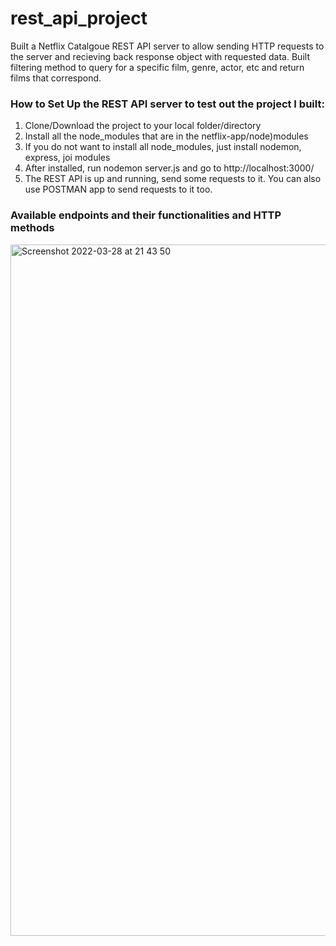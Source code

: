 # rest_api_project

Built a Netflix Catalgoue REST API server to allow sending HTTP requests to the server and recieving back response object with requested data. Built filtering method to query for a specific film, genre, actor, etc and return films that correspond.

### How to Set Up the REST API server to test out the project I built:
1) Clone/Download the project to your local folder/directory
2) Install all the node_modules that are in the netflix-app/node)modules
3) If you do not want to install all node_modules, just install nodemon, express, joi modules
4) After installed, run nodemon server.js and go to http://localhost:3000/
5) The REST API is up and running, send some requests to it. You can also use POSTMAN app to send requests to it too.

### Available endpoints and their functionalities and HTTP methods
<img width="1106" alt="Screenshot 2022-03-28 at 21 43 50" src="https://user-images.githubusercontent.com/42198709/160467284-8c6b15a1-305c-4b7b-8328-c247c2fb180a.png">
